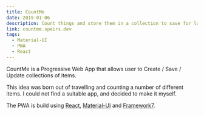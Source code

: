 ```yaml
---
title: CountMe
date: 2019-01-06
description: Count things and store them in a collection to save for later
link: countme.speirs.dev
tags:
  - Material-UI
  - PWA
  - React
---
```

CountMe is a Progressive Web App that allows user to Create / Save / Update collections of items.

This idea was born out of travelling and counting a number of different items. I could not find a suitable app, and decided to make it myself.

The PWA is build using [React](https://create-react-app.dev), [Material-UI](https://material-ui.com) and [Framework7](https://framework7.io).
